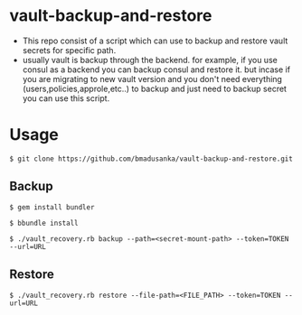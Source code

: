 # vault-backup-and-restore

* This repo consist of a script which can use to backup and restore vault secrets for specific path.
* usually vault is backup through the backend. for example, if you use consul as a backend you can
  backup consul and restore it. but incase if you are migrating to new vault version and you don't
  need everything (users,policies,approle,etc..) to backup and just need to backup secret you can
  use this script.

# Usage

```shell
$ git clone https://github.com/bmadusanka/vault-backup-and-restore.git
```

## Backup

```shell
$ gem install bundler

$ bbundle install

$ ./vault_recovery.rb backup --path=<secret-mount-path> --token=TOKEN --url=URL
```

## Restore

```shell
$ ./vault_recovery.rb restore --file-path=<FILE_PATH> --token=TOKEN --url=URL
```
